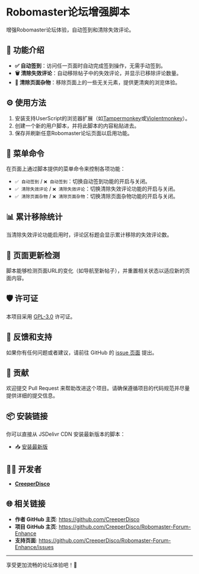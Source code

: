 # Robomaster论坛增强脚本

增强Robomaster论坛体验，自动签到和清除失效评论。

## 📌 功能介绍

- **✅ 自动签到**：访问任一页面时自动完成签到操作，无需手动签到。
- **🗑️ 清除失效评论**：自动移除帖子中的失效评论，并显示已移除评论数量。
- **🧽 清除页面杂物**：移除页面上的一些无关元素，提供更清爽的浏览体验。

## ⚙️ 使用方法

1. 安装支持UserScript的浏览器扩展（如[Tampermonkey](https://www.tampermonkey.net/)或[Violentmonkey](https://violentmonkey.github.io/)）。
2. 创建一个新的用户脚本，并将此脚本的内容粘贴进去。
3. 保存并刷新任意Robomaster论坛页面以启用功能。

## 🧭 菜单命令

在页面上通过脚本提供的菜单命令来控制各项功能：

- `✅ 自动签到` / `❌ 自动签到`：切换自动签到功能的开启与关闭。
- `✅ 清除失效评论` / `❌ 清除失效评论`：切换清除失效评论功能的开启与关闭。
- `✅ 清除页面杂物` / `❌ 清除页面杂物`：切换清除页面杂物功能的开启与关闭。

## 📊 累计移除统计

当清除失效评论功能启用时，评论区标题会显示累计移除的失效评论数。

## 🔁 页面更新检测

脚本能够检测页面URL的变化（如导航至新帖子），并重置相关状态以适应新的页面内容。

## 🛡️ 许可证

本项目采用 [GPL-3.0](LICENSE) 许可证。

## 💬 反馈和支持

如果你有任何问题或者建议，请前往 GitHub 的 [issue 页面](https://github.com/CreeperDisco/Robomaster-Forum-Enhance/issues) 提出。

## 🤝 贡献

欢迎提交 Pull Request 来帮助改进这个项目。请确保遵循项目的代码规范并尽量提供详细的提交信息。

## 📦 安装链接

你可以直接从 JSDelivr CDN 安装最新版本的脚本：
- 📥 [安装最新版](https://cdn.jsdelivr.net/gh/CreeperDisco/Robomaster-Forum-Enhance/script.user.js)

## 👨‍💻 开发者

- [**CreeperDisco**](https://github.com/CreeperDisco)

## 🌐 相关链接

- **作者 GitHub 主页**: https://github.com/CreeperDisco
- **项目 GitHub 主页**: https://github.com/CreeperDisco/Robomaster-Forum-Enhance
- **支持页面**: https://github.com/CreeperDisco/Robomaster-Forum-Enhance/issues

---

享受更加流畅的论坛体验吧！🎉
